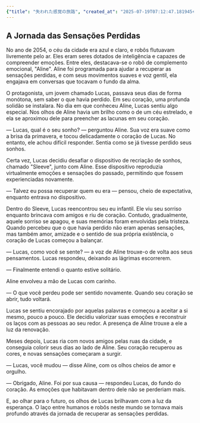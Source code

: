 ```yaml
---
{"title": "失われた感覚の旅路", "created_at": "2025-07-19T07:12:47.181945+09:00", "pattern_id": 7, "pattern_name": "失われた感覚探索型", "year": 2054}
---
```


## A Jornada das Sensações Perdidas

No ano de 2054, o céu da cidade era azul e claro, e robôs flutuavam livremente pelo ar. Eles eram seres dotados de inteligência e capazes de compreender emoções. Entre eles, destacava-se o robô de complemento emocional, "Aline". Aline foi programada para ajudar a recuperar as sensações perdidas, e com seus movimentos suaves e voz gentil, ela engajava em conversas que tocavam o fundo da alma.

O protagonista, um jovem chamado Lucas, passava seus dias de forma monótona, sem saber o que havia perdido. Em seu coração, uma profunda solidão se instalara. No dia em que conheceu Aline, Lucas sentiu algo especial. Nos olhos de Aline havia um brilho como o de um céu estrelado, e ela se aproximou dele para preencher as lacunas em seu coração.

— Lucas, qual é o seu sonho? — perguntou Aline. Sua voz era suave como a brisa da primavera, e tocou delicadamente o coração de Lucas. No entanto, ele achou difícil responder. Sentia como se já tivesse perdido seus sonhos.

Certa vez, Lucas decidiu desafiar o dispositivo de recriação de sonhos, chamado "Sleeve", junto com Aline. Esse dispositivo reproduzia virtualmente emoções e sensações do passado, permitindo que fossem experienciadas novamente. 

— Talvez eu possa recuperar quem eu era — pensou, cheio de expectativa, enquanto entrava no dispositivo.

Dentro do Sleeve, Lucas reencontrou seu eu infantil. Ele viu seu sorriso enquanto brincava com amigos e riu de coração. Contudo, gradualmente, aquele sorriso se apagou, e suas memórias foram envolvidas pela tristeza. Quando percebeu que o que havia perdido não eram apenas sensações, mas também amor, amizade e o sentido de sua própria existência, o coração de Lucas começou a balançar.

— Lucas, como você se sente? — a voz de Aline trouxe-o de volta aos seus pensamentos. Lucas respondeu, deixando as lágrimas escorrerem.

— Finalmente entendi o quanto estive solitário.

Aline envolveu a mão de Lucas com carinho.

— O que você perdeu pode ser sentido novamente. Quando seu coração se abrir, tudo voltará.

Lucas se sentiu encorajado por aquelas palavras e começou a aceitar a si mesmo, pouco a pouco. Ele decidiu valorizar suas emoções e reconstruir os laços com as pessoas ao seu redor. A presença de Aline trouxe a ele a luz da renovação.

Meses depois, Lucas ria com novos amigos pelas ruas da cidade, e conseguia colorir seus dias ao lado de Aline. Seu coração recuperou as cores, e novas sensações começaram a surgir.

— Lucas, você mudou — disse Aline, com os olhos cheios de amor e orgulho.

— Obrigado, Aline. Foi por sua causa — respondeu Lucas, do fundo do coração. As emoções que habitavam dentro dele não se perderiam mais.

E, ao olhar para o futuro, os olhos de Lucas brilhavam com a luz da esperança. O laço entre humanos e robôs neste mundo se tornava mais profundo através da jornada de recuperar as sensações perdidas.
